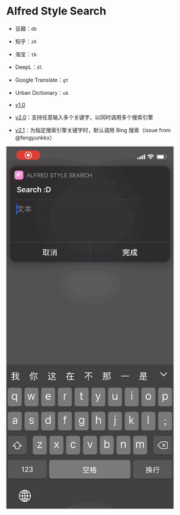 # Alfred Style Search

- 豆瓣：`db`
- 知乎：`zh`
- 淘宝：`tb`
- DeepL：`dl`
- Google Translate：`gt`
- Urban Dictionary：`ub`

- [v1.0](https://www.icloud.com/shortcuts/9cc60c3d08784072a49a06df9b4dd08a)
- [v2.0](https://www.icloud.com/shortcuts/99de90e9564b4740b6dd9601d0af9611)：支持任意输入多个关键字，以同时调用多个搜索引擎
- [v2.1](https://www.icloud.com/shortcuts/ed33a989542a45f2b981b3c9e5d741a1)：为指定搜索引擎关键字时，默认调用 Bing 搜索（issue from @fengyunkkx）

![title](img.GIF)